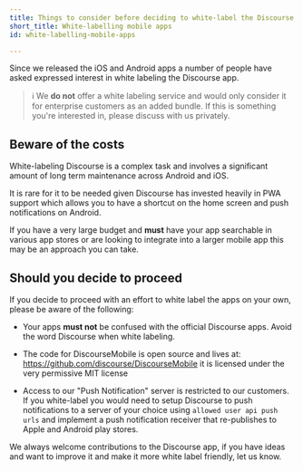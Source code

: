 ```yaml
---
title: Things to consider before deciding to white-label the Discourse Mobile apps
short_title: White-labelling mobile apps
id: white-labelling-mobile-apps

---
```

Since we released the iOS and Android apps a number of people have asked expressed interest in white labeling the Discourse app. 

> :information_source:  We **do not** offer a white labeling service and would only consider it for enterprise customers as an added bundle. If this is something you're interested in, please discuss with us privately.

## Beware of the costs

White-labeling Discourse is a complex task and involves a significant amount of long term maintenance across Android and iOS. 

It is rare for it to be needed given Discourse has invested heavily in PWA support which allows you to have a shortcut on the home screen and push notifications on Android.

If you have a very large budget and **must** have your app searchable in various app stores or are looking to integrate into a larger mobile app this may be an approach you can take.

## Should you decide to proceed

If you decide to proceed with an effort to white label the apps on your own, please be aware of the following:

- Your apps **must not** be confused with the official Discourse apps. Avoid the word Discourse when white labeling. 

- The code for DiscourseMobile is open source and lives at: https://github.com/discourse/DiscourseMobile it is licensed under the very permissive MIT license

- Access to our "Push Notification" server is restricted to our customers. If you white-label you would need to setup Discourse to push notifications to a server of your choice using `allowed user api push urls` and implement a push notification receiver that re-publishes to Apple and Android play stores. 

We always welcome contributions to the Discourse app, if you have ideas and want to improve it and make it more white label friendly, let us know.
